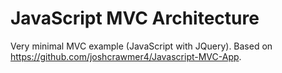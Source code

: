 # JavaScript MVC Architecture
Very minimal MVC example (JavaScript with JQuery).
Based on https://github.com/joshcrawmer4/Javascript-MVC-App.
